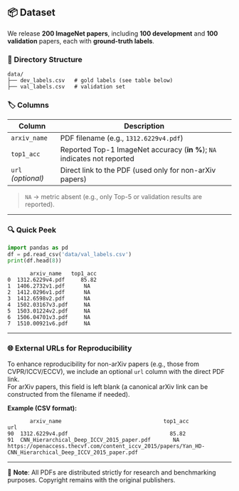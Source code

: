 ## 📦 Dataset

We release **200 ImageNet papers**, including **100 development** and **100 validation** papers, each with **ground-truth labels**.

### 📁 Directory Structure

```
data/
├── dev_labels.csv   # gold labels (see table below)
├── val_labels.csv   # validation set
```

### 🏷️ Columns

| Column       | Description                                                                 |
|--------------|-----------------------------------------------------------------------------|
| `arxiv_name` | PDF filename (e.g., `1312.6229v4.pdf`)                                      |
| `top1_acc`   | Reported Top-1 ImageNet accuracy (**in %**); `NA` indicates not reported    |
| `url` _(optional)_ | Direct link to the PDF (used only for non-arXiv papers)              |

> `NA` → metric absent (e.g., only Top-5 or validation results are reported).

---

### 🔍 Quick Peek

```python
import pandas as pd
df = pd.read_csv('data/val_labels.csv')
print(df.head(8))
```

```
       arxiv_name   top1_acc
0  1312.6229v4.pdf     85.82
1  1406.2732v1.pdf      NA
2  1412.0296v1.pdf      NA
3  1412.6598v2.pdf      NA
4  1502.03167v3.pdf     NA
5  1503.01224v2.pdf     NA
6  1506.04701v3.pdf     NA
7  1510.00921v6.pdf     NA
```

---

### 🌐 External URLs for Reproducibility

To enhance reproducibility for non-arXiv papers (e.g., those from CVPR/ICCV/ECCV), we include an optional `url` column with the direct PDF link.  
For arXiv papers, this field is left blank (a canonical arXiv link can be constructed from the filename if needed).

**Example (CSV format):**

```csv
       arxiv_name                                top1_acc                             url
90  1312.6229v4.pdf                                85.82
91  CNN_Hierarchical_Deep_ICCV_2015_paper.pdf       NA          https://openaccess.thecvf.com/content_iccv_2015/papers/Yan_HD-CNN_Hierarchical_Deep_ICCV_2015_paper.pdf

```

---

📌 **Note**: All PDFs are distributed strictly for research and benchmarking purposes. Copyright remains with the original publishers.
